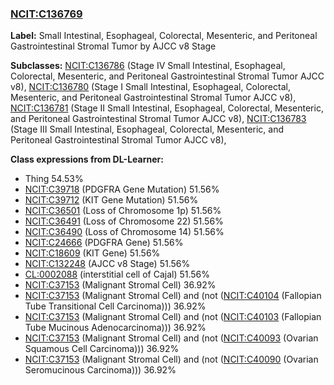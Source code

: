 
### [NCIT:C136769](http://purl.obolibrary.org/obo/NCIT_C136769)
**Label:** Small Intestinal, Esophageal, Colorectal, Mesenteric, and Peritoneal Gastrointestinal Stromal Tumor by AJCC v8 Stage

**Subclasses:** [NCIT:C136786](http://purl.obolibrary.org/obo/NCIT_C136786) (Stage IV Small Intestinal, Esophageal, Colorectal, Mesenteric, and Peritoneal Gastrointestinal Stromal Tumor AJCC v8), [NCIT:C136780](http://purl.obolibrary.org/obo/NCIT_C136780) (Stage I Small Intestinal, Esophageal, Colorectal, Mesenteric, and Peritoneal Gastrointestinal Stromal Tumor AJCC v8), [NCIT:C136781](http://purl.obolibrary.org/obo/NCIT_C136781) (Stage II Small Intestinal, Esophageal, Colorectal, Mesenteric, and Peritoneal Gastrointestinal Stromal Tumor AJCC v8), [NCIT:C136783](http://purl.obolibrary.org/obo/NCIT_C136783) (Stage III Small Intestinal, Esophageal, Colorectal, Mesenteric, and Peritoneal Gastrointestinal Stromal Tumor AJCC v8), 

**Class expressions from DL-Learner:**

- Thing 54.53%
- [NCIT:C39718](http://purl.obolibrary.org/obo/NCIT_C39718) (PDGFRA Gene Mutation) 51.56%
- [NCIT:C39712](http://purl.obolibrary.org/obo/NCIT_C39712) (KIT Gene Mutation) 51.56%
- [NCIT:C36501](http://purl.obolibrary.org/obo/NCIT_C36501) (Loss of Chromosome 1p) 51.56%
- [NCIT:C36491](http://purl.obolibrary.org/obo/NCIT_C36491) (Loss of Chromosome 22) 51.56%
- [NCIT:C36490](http://purl.obolibrary.org/obo/NCIT_C36490) (Loss of Chromosome 14) 51.56%
- [NCIT:C24666](http://purl.obolibrary.org/obo/NCIT_C24666) (PDGFRA Gene) 51.56%
- [NCIT:C18609](http://purl.obolibrary.org/obo/NCIT_C18609) (KIT Gene) 51.56%
- [NCIT:C132248](http://purl.obolibrary.org/obo/NCIT_C132248) (AJCC v8 Stage) 51.56%
- [CL:0002088](http://purl.obolibrary.org/obo/CL_0002088) (interstitial cell of Cajal) 51.56%
- [NCIT:C37153](http://purl.obolibrary.org/obo/NCIT_C37153) (Malignant Stromal Cell) 36.92%
- [NCIT:C37153](http://purl.obolibrary.org/obo/NCIT_C37153) (Malignant Stromal Cell) and (not ([NCIT:C40104](http://purl.obolibrary.org/obo/NCIT_C40104) (Fallopian Tube Transitional Cell Carcinoma))) 36.92%
- [NCIT:C37153](http://purl.obolibrary.org/obo/NCIT_C37153) (Malignant Stromal Cell) and (not ([NCIT:C40103](http://purl.obolibrary.org/obo/NCIT_C40103) (Fallopian Tube Mucinous Adenocarcinoma))) 36.92%
- [NCIT:C37153](http://purl.obolibrary.org/obo/NCIT_C37153) (Malignant Stromal Cell) and (not ([NCIT:C40093](http://purl.obolibrary.org/obo/NCIT_C40093) (Ovarian Squamous Cell Carcinoma))) 36.92%
- [NCIT:C37153](http://purl.obolibrary.org/obo/NCIT_C37153) (Malignant Stromal Cell) and (not ([NCIT:C40090](http://purl.obolibrary.org/obo/NCIT_C40090) (Ovarian Seromucinous Carcinoma))) 36.92%


